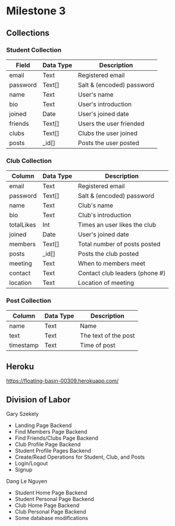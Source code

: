 # Milestone 3

## Collections

### Student Collection
| Field         | Data Type | Description                   |
|---------------|-----------|-------------------------------|
| email         | Text      | Registered email              |
| password      | Text[]    | Salt & (encoded) password     |
| name          | Text      | User's name                   |
| bio           | Text      | User's introduction           |
| joined        | Date      | User's joined date            |
| friends       | Text[]    | Users the user friended       |
| clubs         | Text[]    | Clubs the user joined         |
| posts         | _id[]     | Posts the user posted         |

### Club Collection
| Column        | Data Type | Description                   |
|---------------|-----------|-------------------------------|
| email         | Text      | Registered email              |
| password      | Text[]    | Salt & (encoded) password     |
| name          | Text      | Club's name                   |
| bio           | Text      | Club's introduction           |
| totalLikes    | Int       | Times an user likes the club  |
| joined        | Date      | User's joined date            |
| members       | Text[]    | Total number of posts posted  |
| posts         | _id[]     | Posts the club posted         |
| meeting       | Text      | When to members meet          |
| contact       | Text      | Contact club leaders (phone #)|
| location      | Text      | Location of meeting           |

### Post Collection
| Column        | Data Type | Description                   |
|---------------|-----------|-------------------------------|
| name          | Text      | Name                          |
| text          | Text      | The text of the post          |
| timestamp     | Text      | Time of post                  |

## Heroku
https://floating-basin-00309.herokuapp.com/

## Division of Labor
Gary Szekely
- Landing Page Backend
- Find Members Page Backend
- Find Friends/Clubs Page Backend
- Club Profile Page Backend
- Student Profile Pages Backend
- Create/Read Operations for Student, Club, and Posts
- Login/Logout
- Signup

Dang Le Nguyen
- Student Home Page Backend
- Student Personal Page Backend
- Club Home Page Backend
- Club Personal Page Backend
- Some database modifications
